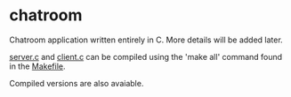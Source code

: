# chatroom

Chatroom application written entirely in C. More details will be added later.

[server.c](./server.c) and [client.c](./client.c) can be compiled using the 'make all' command found in the [Makefile](./makefile).

Compiled versions are also avaiable.
